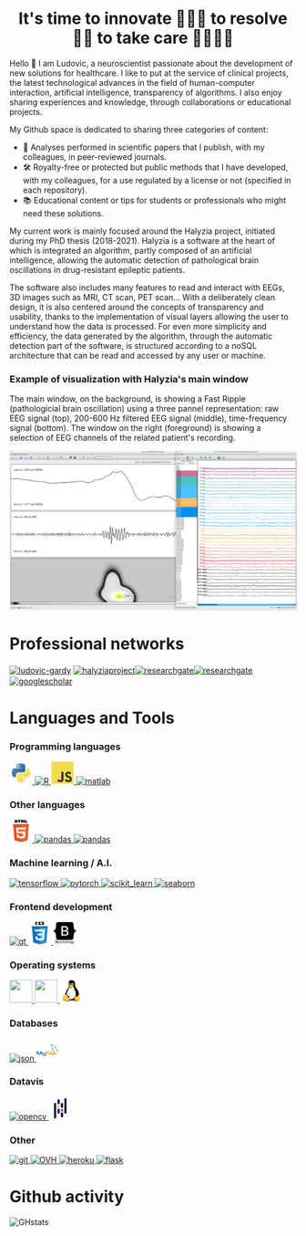 <h1 align="center">It's time to innovate 👨🏻‍💻 to resolve 🕵🏻 to take care 👩🏻‍⚕️🏥 </h1>

<p>Hello 🫡  I am Ludovic, a neuroscientist passionate about the development of new solutions for healthcare. I like to put at the service of clinical projects, the latest technological advances in the field of human-computer interaction, artificial intelligence, transparency of algorithms. I also enjoy sharing experiences and knowledge, through collaborations or educational projects. </p>

My Github space is dedicated to sharing three categories of content:
<ul>
  <li> 📝 Analyses performed in scientific papers that I publish, with my colleagues, in peer-reviewed journals.</li>
  <li> 🛠️ Royalty-free or protected but public methods that I have developed, with my colleagues, for a use regulated by a license or not (specified in each repository).</li>
  <li> 📚 Educational content or tips for students or professionals who might need these solutions.</li>
</ul>

My current work is mainly focused around the Halyzia project, initiated during my PhD thesis (2018-2021). Halyzia is a software at the heart of which is integrated an algorithm, partly composed of an artificial intelligence, allowing the automatic detection of pathological brain oscillations in drug-resistant epileptic patients. 

The software also includes many features to read and interact with EEGs, 3D images such as MRI, CT scan, PET scan... With a deliberately clean design, it is also centered around the concepts of transparency and usability, thanks to the implementation of visual layers allowing the user to understand how the data is processed. For even more simplicity and efficiency, the data generated by the algorithm, through the automatic detection part of the software, is structured according to a noSQL architecture that can be read and accessed by any user or machine.

<h3 align="left">Example of visualization with Halyzia's main window</h3>
<p>The main window, on the background, is showing a Fast Ripple (pathologicial brain oscillation) using a three pannel representation: raw EEG signal (top), 200-600 Hz filtered EEG signal (middle), time-frequency signal (bottom). The window on the right (foreground) is showing a selection of EEG channels of the related patient's recording.</p>

<a><img src="halyzia.jpg"/></a>

<h1 align="left">Professional networks</h1>

<p align="left">
<a href="https://linkedin.com/in/ludovic-gardy" target="blank"><img align="center" src="https://raw.githubusercontent.com/rahuldkjain/github-profile-readme-generator/master/src/images/icons/Social/linked-in-alt.svg" alt="ludovic-gardy" height="30" width="40" /></a>
<a href="https://www.youtube.com/@halyziaavriomedtech5585" target="blank"><img align="center" src="https://raw.githubusercontent.com/rahuldkjain/github-profile-readme-generator/master/src/images/icons/Social/youtube.svg" alt="halyziaproject" height="30" width="40" /></a><a href="https://www.researchgate.net/profile/Ludovic-Gardy" target="blank"><img align="center" src="https://svgshare.com/i/9pP.svg" alt="researchgate" height="30" width="40" /></a><a href="https://orcid.org/0000-0002-2977-8831" target="blank"><img align="center" src="https://upload.wikimedia.org/wikipedia/commons/0/06/ORCID_iD.svg" alt="researchgate" height="30" width="40" /></a> <a href="https://scholar.google.fr/citations?user=eLO7NHwAAAAJ&hl=fr&oi=sra" target="blank"><img align="center" src="https://uploads-ssl.webflow.com/5fd1a0c670b4e04386b63c5c/5fd842570ef3986dea9bf301_googlescholar.svg" alt="googlescholar" height="30" width="40" /></a>
  
</p>

<h1 align="left">Languages and Tools</h1>

<p align="left"> 
  
<h3> Programming languages </h5>
<a href="https://www.python.org" target="_blank" rel="noreferrer"> <img src="https://raw.githubusercontent.com/devicons/devicon/master/icons/python/python-original.svg" alt="python" width="40" height="40"/> </a> <a href="https://www.r-project.org/" target="_blank" rel="noreferrer"> <img src="https://www.vectorlogo.zone/logos/r-project/r-project-icon.svg" alt="R" width="40" height="40"/> </a><a href="https://developer.mozilla.org/en-US/docs/Web/JavaScript" target="_blank" rel="noreferrer"> <img src="https://raw.githubusercontent.com/devicons/devicon/master/icons/javascript/javascript-original.svg" alt="javascript" width="40" height="40"/> </a><a href="https://www.mathworks.com/" target="_blank" rel="noreferrer"> <img src="https://upload.wikimedia.org/wikipedia/commons/2/21/Matlab_Logo.png" alt="matlab" width="40" height="40"/></a>

<h3> Other languages </h5>
<a href="https://www.w3.org/html/" target="_blank" rel="noreferrer"> <img src="https://raw.githubusercontent.com/devicons/devicon/master/icons/html5/html5-original-wordmark.svg" alt="html5" width="40" height="40"/> </a><a href="https://fr.wikipedia.org/wiki/LaTeX" target="_blank" rel="noreferrer"> <img src="https://raw.githubusercontent.com/file-icons/icons/e6e6e6ac8cb1d91867167c228c00a667f4d47101/svg/LaTeX.svg" alt="pandas" width="40" height="40"/> </a> <a href="https://www.markdownguide.org/" target="_blank" rel="noreferrer"> <img src="https://upload.wikimedia.org/wikipedia/commons/4/48/Markdown-mark.svg" alt="pandas" width="40" height="40"/> </a>  

<h3> Machine learning / A.I.</h5>
<a href="https://www.tensorflow.org" target="_blank" rel="noreferrer"> <img src="https://www.vectorlogo.zone/logos/tensorflow/tensorflow-icon.svg" alt="tensorflow" width="40" height="40"/> </a>   <a href="https://pytorch.org/" target="_blank" rel="noreferrer"> <img src="https://www.vectorlogo.zone/logos/pytorch/pytorch-icon.svg" alt="pytorch" width="40" height="40"/> </a><a href="https://scikit-learn.org/" target="_blank" rel="noreferrer"> <img src="https://upload.wikimedia.org/wikipedia/commons/0/05/Scikit_learn_logo_small.svg" alt="scikit_learn" width="40" height="40"/> </a><a href="https://seaborn.pydata.org/" target="_blank" rel="noreferrer"> <img src="https://seaborn.pydata.org/_images/logo-mark-lightbg.svg" alt="seaborn" width="40" height="40"/> </a>
  
<h3> Frontend development </h5>
<a href="https://www.qt.io/" target="_blank" rel="noreferrer"> <img src="https://upload.wikimedia.org/wikipedia/commons/0/0b/Qt_logo_2016.svg" alt="qt" width="40" height="40"/> <a href="https://www.w3schools.com/css/" target="_blank" rel="noreferrer"> <img src="https://raw.githubusercontent.com/devicons/devicon/master/icons/css3/css3-original-wordmark.svg" alt="css3" width="40" height="40"/> </a><a href="https://getbootstrap.com" target="_blank" rel="noreferrer"> <img src="https://raw.githubusercontent.com/devicons/devicon/master/icons/bootstrap/bootstrap-plain-wordmark.svg" alt="bootstrap" width="40" height="40"/></a>

<h3> Operating systems </h5>
<a href="https://www.apple.com" target="_blank" rel="noreferrer"> <img src="https://www.vectorlogo.zone/logos/apple/apple-tile.svg" width="40" height="40"/> </a> <a href="https://www.microsoft.com" target="_blank" rel="noreferrer"> <img src="https://www.vectorlogo.zone/logos/microsoft/microsoft-icon.svg" width="40" height="40"/> </a> <a href="https://www.linux.org/" target="_blank" rel="noreferrer"> <img src="https://raw.githubusercontent.com/devicons/devicon/master/icons/linux/linux-original.svg" alt="linux" width="40" height="40"/> </a>  
   
<h3> Databases </h5>
<a href="https://www.json.org/json-fr.html" target="_blank" rel="noreferrer"> <img src="https://www.vectorlogo.zone/logos/json/json-ar21.svg" alt="json" width="40" height="40"/> </a><a href="https://www.mysql.com/" target="_blank" rel="noreferrer"> <img src="https://raw.githubusercontent.com/devicons/devicon/master/icons/mysql/mysql-original-wordmark.svg" alt="mysql" width="40" height="40"/> </a>
  
<h3> Datavis </h5>
<a href="https://opencv.org/" target="_blank" rel="noreferrer"> <img src="https://www.vectorlogo.zone/logos/opencv/opencv-icon.svg" alt="opencv" width="40" height="40"/> </a><a href="https://pandas.pydata.org/" target="_blank" rel="noreferrer"> <img src="https://raw.githubusercontent.com/devicons/devicon/2ae2a900d2f041da66e950e4d48052658d850630/icons/pandas/pandas-original.svg" alt="pandas" width="40" height="40"/> </a>
    
<h3> Other </h5>
<a href="https://git-scm.com/" target="_blank" rel="noreferrer"> <img src="https://www.vectorlogo.zone/logos/git-scm/git-scm-icon.svg" alt="git" width="40" height="40"/> </a><a href="https://www.ovhcloud.com" target="_blank" rel="noreferrer"> <img src="https://upload.wikimedia.org/wikipedia/commons/2/26/Logo-OVH.svg" alt="OVH" width="40" height="40"/> </a>    <a href="https://heroku.com" target="_blank" rel="noreferrer"> <img src="https://www.vectorlogo.zone/logos/heroku/heroku-icon.svg" alt="heroku" width="40" height="40"/> </a> <a href="https://flask.palletsprojects.com/" target="_blank" rel="noreferrer"> <img src="https://www.vectorlogo.zone/logos/pocoo_flask/pocoo_flask-icon.svg" alt="flask" width="40" height="40"/> </a>  
        
</p> 

<h1 align="left">Github activity</h1>

![GHstats](https://github-readme-stats.vercel.app/api?username=LudovicGardy&show_icons=true)
